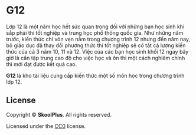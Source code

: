 # G12

Lớp 12 là một năm học hết sức quan trọng đối với những bạn học sinh khi sắp phải thi tốt nghiệp và trung học phổ thông quốc gia. Như những năm trước, kiến thức chỉ vỏn vẹn nằm trong chương trình 12 nhưng đến năm nay, bộ giáo dục đã thay đổi phương thức thi tốt nghiệp sẽ có tất cả lượng kiến thức của cả 3 năm 10, 11 và 12. Việc của các bạn học sinh khối 12 ngay bây giờ là cần tập trung cao độ cho việc học và ôn thi một cách nghiêm chỉnh thì mới đạt được kết quả cao.

**G12** là kho tài liệu cung cấp kiến thức một số môn học trong chương trình lớp 12.

## License
Copyright &copy; **SkoolPlus**. All rights reserved.

Licensed under the [CC0](LICENSE) license.
